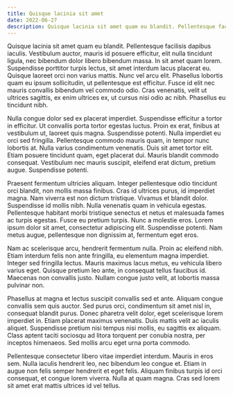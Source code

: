 ```yaml
---
title: Quisque lacinia sit amet
date: 2022-06-27
description: Quisque lacinia sit amet quam eu blandit. Pellentesque facilisis dapibus iaculis. Vestibulum auctor, mauris id posuere efficitur, elit nulla tincidunt ligula, nec bibendum dolor libero bibendum massa.
---
```


Quisque lacinia sit amet quam eu blandit. Pellentesque facilisis dapibus iaculis. Vestibulum auctor, mauris id posuere efficitur, elit nulla tincidunt ligula, nec bibendum dolor libero bibendum massa. In sit amet quam lorem. Suspendisse porttitor turpis lectus, sit amet interdum lacus placerat eu. Quisque laoreet orci non varius mattis. Nunc vel arcu elit. Phasellus lobortis quam eu ipsum sollicitudin, ut pellentesque est efficitur. Fusce id elit nec mauris convallis bibendum vel commodo odio. Cras venenatis, velit ut ultrices sagittis, ex enim ultrices ex, ut cursus nisi odio ac nibh. Phasellus eu tincidunt nibh.

Nulla congue dolor sed ex placerat imperdiet. Suspendisse efficitur a tortor in efficitur. Ut convallis porta tortor egestas luctus. Proin ex erat, finibus at vestibulum ut, laoreet quis magna. Suspendisse potenti. Nulla imperdiet eu orci sed fringilla. Pellentesque commodo mauris quam, in tempor nunc lobortis at. Nulla varius condimentum venenatis. Duis sit amet tortor elit. Etiam posuere tincidunt quam, eget placerat dui. Mauris blandit commodo consequat. Vestibulum nec mauris suscipit, eleifend erat dictum, pretium augue. Suspendisse potenti.

Praesent fermentum ultricies aliquam. Integer pellentesque odio tincidunt orci blandit, non mollis massa finibus. Cras id ultrices purus, id imperdiet magna. Nam viverra est non dictum tristique. Vivamus et blandit dolor. Suspendisse id mollis nibh. Nulla venenatis quam in vehicula egestas. Pellentesque habitant morbi tristique senectus et netus et malesuada fames ac turpis egestas. Fusce eu pretium turpis. Nunc a molestie eros. Lorem ipsum dolor sit amet, consectetur adipiscing elit. Suspendisse potenti. Nam metus augue, pellentesque non dignissim at, fermentum eget eros.

Nam ac scelerisque arcu, hendrerit fermentum nulla. Proin ac eleifend nibh. Etiam interdum felis non ante fringilla, eu elementum magna imperdiet. Integer sed fringilla lectus. Mauris maximus lacus metus, eu vehicula libero varius eget. Quisque pretium leo ante, in consequat tellus faucibus id. Maecenas non convallis justo. Nullam congue justo velit, at lobortis massa pulvinar non.

Phasellus at magna et lectus suscipit convallis sed et ante. Aliquam congue convallis sem quis auctor. Sed purus orci, condimentum sit amet nisl in, consequat blandit purus. Donec pharetra velit dolor, eget scelerisque lorem imperdiet in. Etiam placerat maximus venenatis. Duis mattis velit ac iaculis aliquet. Suspendisse pretium nisi tempus nisi mollis, eu sagittis ex aliquam. Class aptent taciti sociosqu ad litora torquent per conubia nostra, per inceptos himenaeos. Sed mollis arcu eget urna porta commodo.

Pellentesque consectetur libero vitae imperdiet interdum. Mauris in eros sem. Nulla iaculis hendrerit leo, nec bibendum leo congue et. Etiam in augue non felis semper hendrerit et eget felis. Aliquam finibus turpis id orci consequat, et congue lorem viverra. Nulla at quam magna. Cras sed lorem sit amet erat mattis ultrices id vel tellus.
